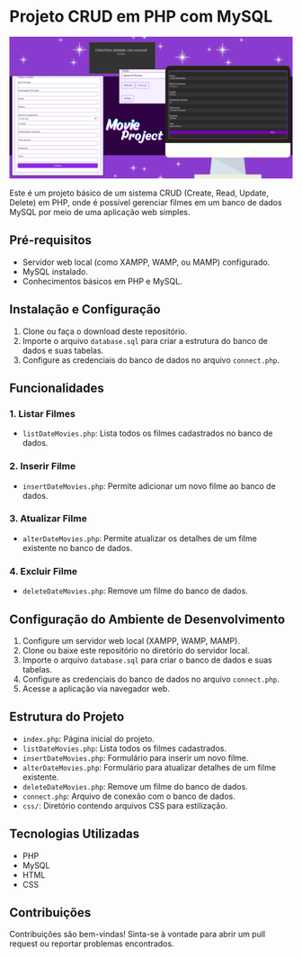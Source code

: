 # Projeto CRUD em PHP com MySQL

![CRUD](.github/preview.jpg)

Este é um projeto básico de um sistema CRUD (Create, Read, Update, Delete) em PHP, onde é possível gerenciar filmes em um banco de dados MySQL por meio de uma aplicação web simples.

## Pré-requisitos

- Servidor web local (como XAMPP, WAMP, ou MAMP) configurado.
- MySQL instalado.
- Conhecimentos básicos em PHP e MySQL.

## Instalação e Configuração

1. Clone ou faça o download deste repositório.
2. Importe o arquivo `database.sql` para criar a estrutura do banco de dados e suas tabelas.
3. Configure as credenciais do banco de dados no arquivo `connect.php`.

## Funcionalidades

### 1. Listar Filmes

- `listDateMovies.php`: Lista todos os filmes cadastrados no banco de dados.

### 2. Inserir Filme

- `insertDateMovies.php`: Permite adicionar um novo filme ao banco de dados.

### 3. Atualizar Filme

- `alterDateMovies.php`: Permite atualizar os detalhes de um filme existente no banco de dados.

### 4. Excluir Filme

- `deleteDateMovies.php`: Remove um filme do banco de dados.

## Configuração do Ambiente de Desenvolvimento

1. Configure um servidor web local (XAMPP, WAMP, MAMP).
2. Clone ou baixe este repositório no diretório do servidor local.
3. Importe o arquivo `database.sql` para criar o banco de dados e suas tabelas.
4. Configure as credenciais do banco de dados no arquivo `connect.php`.
5. Acesse a aplicação via navegador web.

## Estrutura do Projeto

- `index.php`: Página inicial do projeto.
- `listDateMovies.php`: Lista todos os filmes cadastrados.
- `insertDateMovies.php`: Formulário para inserir um novo filme.
- `alterDateMovies.php`: Formulário para atualizar detalhes de um filme existente.
- `deleteDateMovies.php`: Remove um filme do banco de dados.
- `connect.php`: Arquivo de conexão com o banco de dados.
- `css/`: Diretório contendo arquivos CSS para estilização.

## Tecnologias Utilizadas

- PHP
- MySQL
- HTML
- CSS

## Contribuições

Contribuições são bem-vindas! Sinta-se à vontade para abrir um pull request ou reportar problemas encontrados.